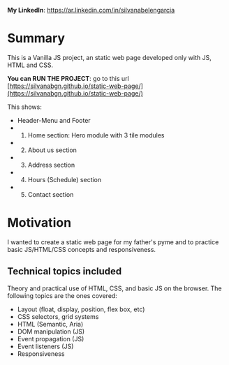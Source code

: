 **My LinkedIn**: https://ar.linkedin.com/in/silvanabelengarcia

# Summary

This is a Vanilla JS project, an static web page developed only with JS, HTML and CSS. 

**You can RUN THE PROJECT**: go to this url [https://silvanabgn.github.io/static-web-page/](https://silvanabgn.github.io/static-web-page/)

This shows:
* Header-Menu and Footer
* 1) Home section: Hero module with 3 tile modules
* 2) About us section
* 3) Address section
* 4) Hours (Schedule) section
* 5) Contact section

# Motivation

I wanted to create a static web page for my father's pyme and to practice basic JS/HTML/CSS concepts and responsiveness.


## Technical topics included
Theory and practical use of HTML, CSS, and basic JS on the browser. The following topics are the ones covered:

- Layout (float, display, position, flex box, etc)
- CSS selectors, grid systems
- HTML (Semantic, Aria)
- DOM manipulation (JS)
- Event propagation (JS)
- Event listeners (JS)
- Responsiveness
